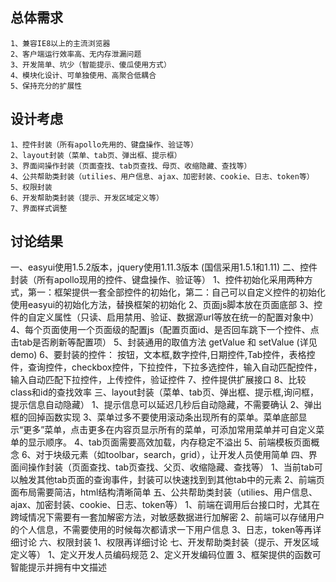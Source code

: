 
## 总体需求
    1、兼容IE8以上的主流浏览器
    2、客户端运行效率高、无内存泄漏问题
    3、开发简单、坑少（智能提示、傻瓜使用方式）
    4、模块化设计、可单独使用、高聚合低耦合
    5、保持充分的扩展性

## 设计考虑
    1、控件封装（所有apollo先用的、键盘操作、验证等）
    2、layout封装（菜单、tab页、弹出框、提示框）
    3、界面间操作封装（页面查找、tab页查找、母页、收缩隐藏、查找等）
    4、公共帮助类封装（utilies、用户信息、ajax、加密封装、cookie、日志、token等）
    5、权限封装
    6、开发帮助类封装（提示、开发区域定义等）
    7、界面样式调整



## 讨论结果
一、easyui使用1.5.2版本，jquery使用1.11.3版本 (国信采用1.5.1和1.11)
二、控件封装（所有apollo现用的控件、键盘操作、验证等）
     1、控件初始化采用两种方式，第一：框架提供一套全部控件的初始化，第二：自己可以自定义控件的初始化使用easyui的初始化方法，替换框架的初始化 
     2、页面js脚本放在页面底部
     3、控件的自定义属性（只读、启用禁用、验证、数据源url等放在统一的配置对象中）
     4、每个页面使用一个页面级的配置js（配置页面id、是否回车跳下一个控件、点击tab是否刷新等配置项）
     5、封装通用的取值方法 getValue 和 setValue
   (详见demo)
    6、要封装的控件： 按钮，文本框,数字控件,日期控件,Tab控件，表格控件，查询控件，checkbox控件，下拉控件，下拉多选控件，输入自动匹配控件，输入自动匹配下拉控件，上传控件，验证控件
    7、控件提供扩展接口
       8、比较class和id的查找效率
三、layout封装（菜单、tab页、弹出框、提示框,询问框，提示信息自动隐藏）
       1、提示信息可以延迟几秒后自动隐藏，不需要确认
       2、弹出框的回掉函数实现
       3、菜单过多不要使用滚动条出现所有的菜单。菜单底部显示“更多”菜单，点击更多在内容页显示所有的菜单，可添加常用菜单并可自定义菜单的显示顺序。
       4、tab页面需要高效加载，内存稳定不溢出
       5、前端模板页面概念
       6、对于块级元素（如toolbar，search，grid），让开发人员使用简单
四、界面间操作封装（页面查找、tab页查找、父页、收缩隐藏、查找等）
    1、当前tab可以触发其他tab页面的查询事件，封装可以快速找到到其他tab中的元素
       2、前端页面布局需要简洁，html结构清晰简单
五、公共帮助类封装（utilies、用户信息、ajax、加密封装、cookie、日志、token等）
    1、前端在调用后台接口时，尤其在跨域情况下需要有一套加解密方法，对敏感数据进行加解密
       2、前端可以存储用户的个人信息，不需要使用的时候每次都请求一下用户信息
       3、日志，token等再详细讨论
六、权限封装
        1、权限再详细讨论
七、开发帮助类封装（提示、开发区域定义等）
       1、定义开发人员编码规范
       2、定义开发编码位置
       3、框架提供的函数可智能提示并拥有中文描述
   